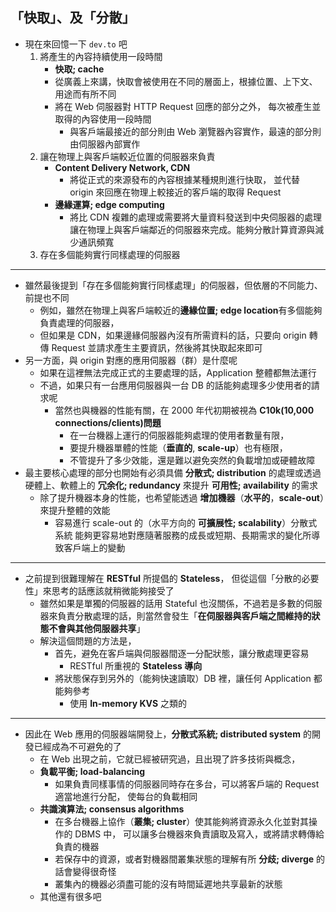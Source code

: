 ## 「快取」、及「分散」

- 現在來回憶一下 `dev.to` 吧
    1. 將產生的內容持續使用一段時間
        - **快取; cache**
        - 從廣義上來講，快取會被使用在不同的層面上，根據位置、上下文、用途而有所不同
        - 將在 Web 伺服器對 HTTP Request 回應的部分之外，
          每次被產生並取得的內容使用一段時間
            - 與客戶端最接近的部分則由 Web 瀏覽器內容實作，最遠的部分則由伺服器內部實作
    2. 讓在物理上與客戶端較近位置的伺服器來負責
        - **Content Delivery Network, CDN**
            - 將從正式的來源發布的內容根據某種規則進行快取，
              並代替 origin 來回應在物理上較接近的客戶端的取得 Request
        - **邊緣運算; edge computing**
            - 將比 CDN 複雜的處理或需要將大量資料發送到中央伺服器的處理
              讓在物理上與客戶端鄰近的伺服器來完成。能夠分散計算資源與減少通訊頻寬
    3. 存在多個能夠實行同樣處理的伺服器

---

- 雖然最後提到「存在多個能夠實行同樣處理」的伺服器，但依層的不同能力、前提也不同
    - 例如，雖然在物理上與客戶端較近的**邊緣位置; edge location**有多個能夠負責處理的伺服器，
    - 但如果是 CDN，如果邊緣伺服器內沒有所需資料的話，只要向 origin 轉傳 Request 並請求產生主要資訊，然後將其快取起來即可
- 另一方面，與 origin 對應的應用伺服器（群）是什麼呢
    - 如果在這裡無法完成正式的主要處理的話，Application 整體都無法運行
    - 不過，如果只有一台應用伺服器與一台 DB 的話能夠處理多少使用者的請求呢
        - 當然也與機器的性能有關，在 2000 年代初期被視為 **C10k(10,000 connections/clients)問題**
            - 在一台機器上運行的伺服器能夠處理的使用者數量有限，
            - 要提升機器單體的性能（**垂直的**, **scale-up**）也有極限，
            - 不管提升了多少效能，還是難以避免突然的負載增加或硬體故障
- 最主要核心處理的部分也開始有必須具備 **分散式; distribution** 的處理或透過硬體上、軟體上的 **冗余化; redundancy** 來提升 **可用性; availability** 的需求
    - 除了提升機器本身的性能，也希望能透過 **增加機器**（**水平的**，**scale-out**）來提升整體的效能
        - 容易進行 scale-out 的（水平方向的 **可擴展性; scalability**）分散式系統
          能夠更容易地對應隨著服務的成長或短期、長期需求的變化所導致客戶端上的變動

---

- 之前提到很難理解在 **RESTful** 所提倡的 **Stateless**，
  但從這個「分散的必要性」來思考的話應該就稍微能夠接受了
    - 雖然如果是單獨的伺服器的話用 Stateful 也沒關係，不過若是多數的伺服器來負責分散處理的話，則當然會發生「**在伺服器與客戶端之間維持的狀態不會與其他伺服器共享**」
    - 解決這個問題的方法是，
        - 首先，避免在客戶端與伺服器間逐一分配狀態，讓分散處理更容易
            - RESTful 所重視的 **Stateless 導向**
        - 將狀態保存到另外的（能夠快速讀取）DB 裡，讓任何 Application 都能夠參考
            - 使用 **In-memory KVS** 之類的

---

- 因此在 Web 應用的伺服器端開發上，**分散式系統; distributed system** 的開發已經成為不可避免的了
    - 在 Web 出現之前，它就已經被研究過，且出現了許多技術與概念，
    - **負載平衡; load-balancing**
        - 如果負責同樣事情的伺服器同時存在多台，可以將客戶端的 Request 適當地進行分配，
          使每台的負載相同
    - **共識演算法; consensus algorithms**
        - 在多台機器上協作（**叢集; cluster**）使其能夠將資源永久化並對其操作的 DBMS 中，
          可以讓多台機器來負責讀取及寫入，或將請求轉傳給負責的機器
        - 若保存中的資源，或者對機器間叢集狀態的理解有所 **分歧; diverge** 的話會變得很奇怪
        - 叢集內的機器必須盡可能的沒有時間延遲地共享最新的狀態
    - 其他還有很多吧
